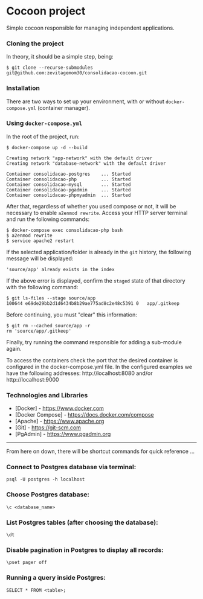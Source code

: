 # Cocoon project
Simple cocoon responsible for managing independent applications.

### Cloning the project
In theory, it should be a simple step, being:
```
$ git clone --recurse-submodules git@github.com:zevitagemom30/consolidacao-cocoon.git
```

### Installation
There are two ways to set up your environment, with or without `docker-compose.yml` (container manager).

### Using `docker-compose.yml`
In the root of the project, run:

```
$ docker-compose up -d --build

Creating network "app-network" with the default driver
Creating network "database-network" with the default driver

Container consolidacao-postgres    ... Started
Container consolidacao-php         ... Started
Container consolidacao-mysql       ... Started
Container consolidacao-pgadmin     ... Started
Container consolidacao-phpmyadmin  ... Started
```

After that, regardless of whether you used compose or not, it will be necessary to enable `a2enmod rewrite`.
Access your HTTP server terminal and run the following commands:
```
$ docker-compose exec consolidacao-php bash
$ a2enmod rewrite
$ service apache2 restart
```

If the selected application/folder is already in the `git` history, the following message will be displayed:
```
'source/app' already exists in the index
```
	
If the above error is displayed, confirm the `staged` state of that directory with the following command:
```
$ git ls-files --stage source/app 
100644 e69de29bb2d1d6434b8b29ae775ad8c2e48c5391 0	app/.gitkeep
```

Before continuing, you must "clear" this information:
```
$ git rm --cached source/app -r
rm 'source/app/.gitkeep'
```

Finally, try running the command responsible for adding a sub-module again.

To access the containers check the port that the desired container is configured in the docker-compose.yml file.
In the configured examples we have the following addresses:
http://localhost:8080
  and/or
http://localhost:9000

### Technologies and Libraries
- [Docker] - https://www.docker.com
- [Docker Compose] - https://docs.docker.com/compose
- [Apache] - https://www.apache.org
- [Git] - https://git-scm.com
- [PgAdmin] - https://www.pgadmin.org

---

From here on down, there will be shortcut commands for quick reference ...

### Connect to Postgres database via terminal:
`psql -U postgres -h localhost`

### Choose Postgres database:
`\c <database_name>`

### List Postgres tables (after choosing the database):
`\dt`

### Disable pagination in Postgres to display all records:
`\pset pager off`

### Running a query inside Postgres:
`SELECT * FROM <table>;`
